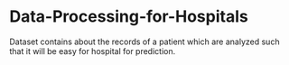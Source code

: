 # Data-Processing-for-Hospitals
Dataset contains about the records of a patient which are analyzed such that it will be easy for hospital for prediction.
